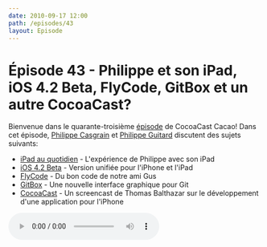 ```yaml
---
date: 2010-09-17 12:00
path: /episodes/43
layout: Episode
---
```

# Épisode 43 - Philippe et son iPad, iOS 4.2 Beta, FlyCode, GitBox et un autre CocoaCast?
<p>Bienvenue dans le quarante-troisième <a href="https://cacaocast.com/media/cacaocast_43.mp3" title="CocoaCast Cacao Episode 43">épisode</a> de CocoaCast Cacao! Dans cet épisode, <a href="http://www.twitter.com/philippec" title="Philippe Casgrain sur Twitter">Philippe Casgrain</a> et <a href="http://www.twitter.com/philippeguitard" title="Philippe Guitard sur Twitter">Philippe Guitard</a> discutent des sujets suivants:</p>
<ul><li><a href="http://developer.casgrain.com/?p=109" title="iPad au quotidien">iPad au quotidien</a> - L'expérience de Philippe avec son iPad</li>
<li><a href="http://www.apple.com/fr/ipad/software-update/" title="iOS 4.2 Beta">iOS 4.2 Beta</a> - Version unifiée pour l'iPhone et l'iPad</li>
<li><a href="http://github.com/ccgus/flycode" title="FlyCode">FlyCode</a> - Du bon code de notre ami Gus</li>
<li><a href="http://gitbox.pierlis.com/" title="GitBox">GitBox</a> - Une nouvelle interface graphique pour Git</li>
<li><a href="http://suitmymind.com/blog/category/cocoa-casts" title="CocoaCast">CocoaCast</a> - Un screencast de Thomas Balthazar sur le développement d'une application pour l'iPhone</li>
</ul>
<p><audio controls><source src="https://cacaocast.com/media/cacaocast_43.mp3" type="audio/mpeg"><source src="https://cacaocast.com/media/cacaocast_43.mp3" type="audio/mp4">Votre navigateur ne supporte pas l'élément audio / Your browser does not support the audio element.</audio></p>
